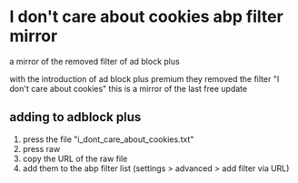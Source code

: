 # I don't care about cookies abp filter mirror
a mirror of the removed filter of ad block plus

with the introduction of ad block plus premium they removed the filter "I don't care about cookies"
this is a mirror of the last free update
## adding to adblock plus
1. press the file "i_dont_care_about_cookies.txt"
2. press raw
3. copy the URL of the raw file
4. add them to the abp filter list (settings > advanced > add filter via URL)
